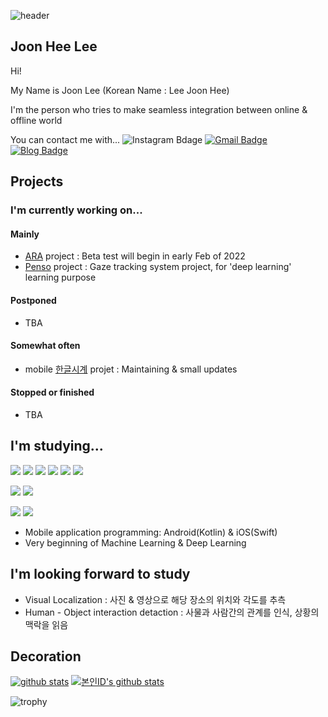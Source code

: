 ![header](https://capsule-render.vercel.app/api?type=waving&color=0:8deebc,100:96eff4&height=300&section=header&text=HeLlo_WoRlD!&fontColor=#000000&fontSize=90)

## Joon Hee Lee
Hi!

My Name is Joon Lee (Korean Name : Lee Joon Hee)

I'm the person who tries to make seamless integration between online & offline world

You can contact me with...
![Instagram Bdage](https://img.shields.io/badge/instagram-e4405f?style=flat-square&logo=instagram&logoColor=white&link=https://www.instagram.com/js_develop/)
[![Gmail Badge](https://img.shields.io/badge/-Gmail-d14836?style=flat-square&logo=Gmail&logoColor=white&link=mailto:hanchaa@gmail.com)](mailto:neo81389@gmail.com)
[![Blog Badge](https://img.shields.io/badge/Blog-black?style=falt-suqre&logo=github&logoColor=white&link=https://joonlee.notion.site/JoonLee-Studio-dab0807295ad4a47802561c3b5bf4ad7)](https://joonlee.notion.site/JoonLee-Studio-dab0807295ad4a47802561c3b5bf4ad7)

## Projects
###  I'm currently working on...
#### Mainly
- [ARA](https://github.com/ARA-developer/ARA) project : Beta test will begin in early Feb of 2022
- [Penso](https://github.com/PensoTeam) project : Gaze tracking system project, for 'deep learning' learning purpose

#### Postponed
- TBA

#### Somewhat often
- mobile [한글시계](https://hangulclock.today/#/) projet : Maintaining & small updates

#### Stopped or finished
- TBA


## I'm studying...
<img src="https://img.shields.io/badge/Python-4ae495?style=flat-square&logo=Python&logoColor=black"/></a>
<img src="https://img.shields.io/badge/Kotlin-4ae495?style=flat-square&logo=Kotlin&logoColor=black"/></a>
<img src="https://img.shields.io/badge/Java-4ae495?style=flat-square&logo=Java&logoColor=black"/></a>
<img src="https://img.shields.io/badge/Swift-4ae495?style=flat-square&logo=Swift&logoColor=black"/></a>
<img src="https://img.shields.io/badge/C-4ae495?style=flat-square&logo=C&logoColor=black"/></a>
<img src="https://img.shields.io/badge/C_Sharp-4ae495?style=flat-square&logo=CSharp&logoColor=black"/></a>

<img src="https://img.shields.io/badge/Android-4ae495?style=flat-square&logo=Android&logoColor=black"/></a>
<img src="https://img.shields.io/badge/iOS-4ae495?style=flat-square&logo=Apple&logoColor=black"/></a>

<img src="https://img.shields.io/badge/Firebase-4ae495?style=flat-square&logo=Firebase&logoColor=black"/></a>
<img src="https://img.shields.io/badge/webRTC-4ae495?style=flat-square&logo=webRTC&logoColor=black"/></a>
- Mobile application programming: Android(Kotlin) & iOS(Swift)
- Very beginning of Machine Learning & Deep Learning

## I'm looking forward to study
- Visual Localization : 사진 & 영상으로 해당 장소의 위치와 각도를 추측
- Human - Object interaction detaction : 사물과 사람간의 관계를 인식, 상황의 맥락을 읽음

## Decoration
[![github stats](https://github-readme-stats.vercel.app/api?username=JoonLee-K&show_icons=true)](https://github.com/JoonLee-K/)
[![본인ID's github stats](https://github-readme-stats.vercel.app/api/top-langs/?username=JoonLee-K&show_icons=true&hide_border=true&title_color=004386&icon_color=004386&layout=compact)](https://github.com/JoonLee-K)

![trophy](https://github-profile-trophy.vercel.app/?username=JoonLee-K)
